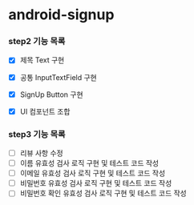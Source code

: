 # android-signup

### step2 기능 목록

- [x]  제목 Text 구현
- [x]  공통 InputTextField 구현
- [x]  SignUp Button 구현
- [x]  UI 컴포넌트 조합


### step3 기능 목록
- [ ] 리뷰 사항 수정
- [ ] 이름 유효성 검사 로직 구현 및 테스트 코드 작성 
- [ ] 이메일 유효성 검사 로직 구현 및 테스트 코드 작성
- [ ] 비밀번호 유효성 검사 로직 구현 및 테스트 코드 작성
- [ ] 비밀번호 확인 유효성 검사 로직 구현 및 테스트 코드 작성
